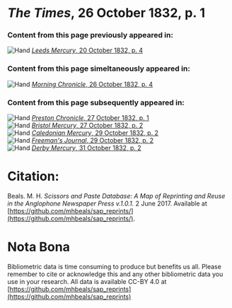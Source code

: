 # *The Times*, 26 October 1832, p. 1  
  
### Content from this page previously appeared in:  
![Hand](http://scissorsandpaste.net/wp-content/uploads/2017/06/smallhandpointer.png) [*Leeds Mercury*, 20 October 1832, p. 4](https://mhbeals.github.io/sap_html/Leeds-Mercury/Leeds-Mercury-20-October-1832-p-4)  
  
### Content from this page simeltaneously appeared in:  
![Hand](http://scissorsandpaste.net/wp-content/uploads/2017/06/smallhandpointer.png) [*Morning Chronicle*, 26 October 1832, p. 4](https://mhbeals.github.io/sap_html/Morning-Chronicle/Morning-Chronicle-26-October-1832-p-4)  
  
### Content from this page subsequently appeared in:  
![Hand](http://scissorsandpaste.net/wp-content/uploads/2017/06/smallhandpointer.png) [*Preston Chronicle*, 27 October 1832, p. 1](https://mhbeals.github.io/sap_html/Preston-Chronicle/Preston-Chronicle-27-October-1832-p-1)  
![Hand](http://scissorsandpaste.net/wp-content/uploads/2017/06/smallhandpointer.png) [*Bristol Mercury*, 27 October 1832, p. 2](https://mhbeals.github.io/sap_html/Bristol-Mercury/Bristol-Mercury-27-October-1832-p-2)  
![Hand](http://scissorsandpaste.net/wp-content/uploads/2017/06/smallhandpointer.png) [*Caledonian Mercury*, 29 October 1832, p. 2](https://mhbeals.github.io/sap_html/Caledonian-Mercury/Caledonian-Mercury-29-October-1832-p-2)  
![Hand](http://scissorsandpaste.net/wp-content/uploads/2017/06/smallhandpointer.png) [*Freeman's Journal*, 29 October 1832, p. 2](https://mhbeals.github.io/sap_html/Freeman's-Journal/Freeman's-Journal-29-October-1832-p-2)  
![Hand](http://scissorsandpaste.net/wp-content/uploads/2017/06/smallhandpointer.png) [*Derby Mercury*, 31 October 1832, p. 2](https://mhbeals.github.io/sap_html/Derby-Mercury/Derby-Mercury-31-October-1832-p-2)  


# Citation: 

Beals. M. H. *Scissors and Paste Database: A Map of Reprinting and Reuse in the Anglophone Newspaper Press v.1.0.1.* 2 June 2017. Available at [https://github.com/mhbeals/sap_reprints/](https://github.com/mhbeals/sap_reprints/). 

# Nota Bona

Bibliometric data is time consuming to produce but benefits us all. Please remember to cite or acknowledge this and any other bibliometric data you use in your research. All data is available CC-BY 4.0 at [https://github.com/mhbeals/sap_reprints](https://github.com/mhbeals/sap_reprints)